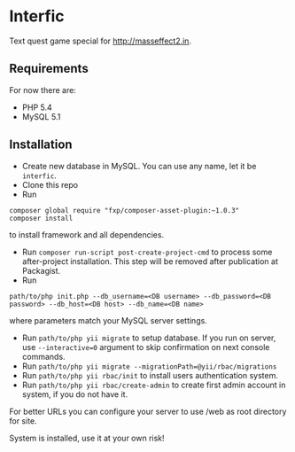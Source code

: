 # Interfic
Text quest game special for http://masseffect2.in.

Requirements
------------

For now there are:
- PHP 5.4
- MySQL 5.1

Installation
------------

- Create new database in MySQL. You can use any name, let it be `interfic`.
- Clone this repo
- Run
~~~
composer global require "fxp/composer-asset-plugin:~1.0.3"
composer install
~~~
to install framework and all dependencies.
- Run `composer run-script post-create-project-cmd` to process some after-project installation. This step will be removed after publication at Packagist.
- Run
~~~
path/to/php init.php --db_username=<DB username> --db_password=<DB password> --db_host=<DB host> --db_name=<DB name>
~~~
where parameters match your MySQL server settings.

- Run `path/to/php yii migrate` to setup database. If you run on server, use `--interactive=0` argument to skip confirmation on next console commands.
- Run `path/to/php yii migrate --migrationPath=@yii/rbac/migrations`
- Run `path/to/php yii rbac/init` to install users authentication system.
- Run `path/to/php yii rbac/create-admin` to create first admin account in system, if you do not have it.

For better URLs you can configure your server to use /web as root directory for site.
 
System is installed, use it at your own risk!